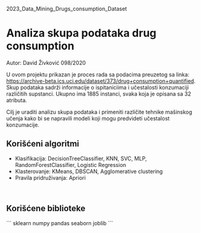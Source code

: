 2023_Data_Mining_Drugs_consumption_Dataset <br>
<h1>Analiza skupa podataka drug consumption</h1>
Autor: David Živković 098/2020 <br>

U ovom projektu prikazan je proces rada sa podacima preuzetog sa linka: https://archive-beta.ics.uci.edu/dataset/373/drug+consumption+quantified. <br>
Skup podataka sadrži informacije o ispitaniciima i učestalosti konzumaciji različitih supstanci. Ukupno ima 1885 instanci, svaka koja je opisana sa 32 atributa. <br>

Cilj je uraditi analizu skupa podataka i primeniti različite tehnike mašinskog učenja kako bi se napravili modeli koji mogu predvideti učestalost konzumacije.
  
  <h2> Korišćeni algoritmi </h2>
  
  <ul>
  <li>Klasifikacija: DecisionTreeClassifier, KNN, SVC, MLP, RandomForestClassifier, Logistic Regression
  <li>Klasterovanje: KMeans, DBSCAN, Agglomerative clustering
  <li>Pravila pridruživanja: Apriori
  </ul>
  <br>
  
  <h2> Korišćene biblioteke </h2>
     ```    
      sklearn    
      numpy
      pandas
      seaborn
      joblib
     ```
  <br>
